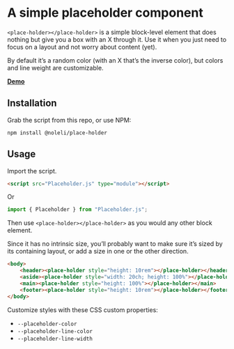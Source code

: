 # A simple placeholder component

`<place-holder></place-holder>` is a simple block-level element that does nothing but give you a box with an X through it. Use it when you just need to focus on a layout and not worry about content (yet).

By default it’s a random color (with an X that’s the inverse color), but colors and line weight are customizable.

**[Demo](https://projects.noahliebman.net/place-holder/demo.html)**

## Installation

Grab the script from this repo, or use NPM:

`npm install @noleli/place-holder`

## Usage

Import the script.

```html
<script src="Placeholder.js" type="module"></script>
```

Or

```js
import { Placeholder } from "Placeholder.js";
```

Then use `<place-holder></place-holder>` as you would any other block element.

Since it has no intrinsic size, you’ll probably want to make sure it’s sized by its containing layout, or add a size in one or the other direction.

```html
<body>
    <header><place-holder style="height: 10rem"></place-holder></header>
    <aside><place-holder style="width: 20ch; height: 100%"></place-holder></aside>
    <main><place-holder style="height: 100%"></place-holder></main>
    <footer><place-holder style="height: 10rem"></place-holder></footer>
</body>
```

Customize styles with these CSS custom properties:

- `--placeholder-color`
- `--placeholder-line-color`
- `--placeholder-line-width`
